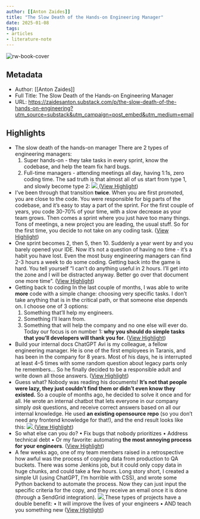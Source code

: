 ```yaml
---
author: [[Anton Zaides]]
title: "The Slow Death of the Hands-on Engineering Manager"
date: 2025-01-08
tags: 
- articles
- literature-note
---
```

![rw-book-cover](https://substackcdn.com/image/fetch/w_1200,h_600,c_fill,f_jpg,q_auto:good,fl_progressive:steep,g_auto/https%3A%2F%2Fsubstack-post-media.s3.amazonaws.com%2Fpublic%2Fimages%2F35acf64f-f6c2-47d3-b1dd-08f6d2925e26_767x692.png)

## Metadata
- Author: [[Anton Zaides]]
- Full Title: The Slow Death of the Hands-on Engineering Manager
- URL: https://zaidesanton.substack.com/p/the-slow-death-of-the-hands-on-engineering?utm_source=substack&utm_campaign=post_embed&utm_medium=email

## Highlights
- The slow death of the hands-on manager
  There are 2 types of engineering managers:
  1. Super hands-on - they take tasks in every sprint, know the codebase, and help the team fix hard bugs.
  2. Full-time managers - attending meetings all day, having 1:1s, zero coding time.
  The sad truth is that almost all of us start from type 1, and slowly become type 2:
  [
  ![](https://substackcdn.com/image/fetch/w_1456,c_limit,f_auto,q_auto:good,fl_progressive:steep/https%3A%2F%2Fsubstack-post-media.s3.amazonaws.com%2Fpublic%2Fimages%2F35acf64f-f6c2-47d3-b1dd-08f6d2925e26_767x692.png)
  ](https://substackcdn.com/image/fetch/f_auto,q_auto:good,fl_progressive:steep/https%3A%2F%2Fsubstack-post-media.s3.amazonaws.com%2Fpublic%2Fimages%2F35acf64f-f6c2-47d3-b1dd-08f6d2925e26_767x692.png) ([View Highlight](https://read.readwise.io/read/01jh2tcn8nvqdxvy4h05pbn1a2))
- I’ve been through that transition **twice**. When you are first promoted, you are close to the code. You were responsible for big parts of the codebase, and it’s easy to stay a part of the sprint.
  For the first couple of years, you code 30-70% of your time, with a slow decrease as your team grows.
  Then comes a sprint where you just have too many things. Tons of meetings, a new project you are leading, the usual stuff. So for the first time, you decide to not take on any coding task. ([View Highlight](https://read.readwise.io/read/01jh2tczv9kf4xh82xa3tnt7ej))
- One sprint becomes 2, then 5, then 10. Suddenly a year went by and you barely opened your IDE. Now it’s not a question of having no time - it’s a habit you have lost. Even the most busy engineering managers can find 2-3 hours a week to do some coding.
  Getting back into the game is hard. You tell yourself “I can’t do anything useful in 2 hours. I’ll get into the zone and I will be distracted anyway. Better go over that document one more time”. ([View Highlight](https://read.readwise.io/read/01jh2tdhg7h8b1q68039qrb6bn))
- Getting back to coding
  In the last couple of months, I was able to write **more** code with a simple change: choosing very specific tasks.
  I don’t take anything that is in the critical path, or that someone else depends on.
  I choose one of 3 options:
  1. Something that’ll help my engineers.
  2. Something I’ll learn from.
  3. Something that will help the company and no one else will ever do.
  Today our focus is on number 1: **why you should do simple tasks that you’ll developers will thank you for.** ([View Highlight](https://read.readwise.io/read/01jh2te1y7ey5eg2sn3e18tk20))
- Build your internal docs ChatGPT
  Avi is my colleague, a fellow engineering manager. He is one of the first employees in Taranis, and has been in the company for 8 years.
  Most of his days, he is interrupted at least 4–5 times with some random question about legacy parts only he remembers… So he finally decided to be a responsible adult and write down all those answers. ([View Highlight](https://read.readwise.io/read/01jh2te9mk16mab8zd467fnvfh))
- Guess what? Nobody was reading his documents! **It’s not that people were lazy, they just couldn’t find them or didn’t even know they existed.**
  So a couple of months ago, he decided to solve it once and for all. He wrote an internal chatbot that lets everyone in our company simply *ask* questions, and receive correct answers based on all our internal knowledge.
  He used **an existing opensource repo** (so you don’t need any frontend knowledge for that!), and the end result looks like this:
  [
  ![](https://substackcdn.com/image/fetch/w_1456,c_limit,f_auto,q_auto:good,fl_progressive:steep/https%3A%2F%2Fsubstack-post-media.s3.amazonaws.com%2Fpublic%2Fimages%2Fee5bdd11-4cf8-4f28-a3f1-e430eccc0a10_728x413.png)
  ](https://substackcdn.com/image/fetch/f_auto,q_auto:good,fl_progressive:steep/https%3A%2F%2Fsubstack-post-media.s3.amazonaws.com%2Fpublic%2Fimages%2Fee5bdd11-4cf8-4f28-a3f1-e430eccc0a10_728x413.png) ([View Highlight](https://read.readwise.io/read/01jh2tegq3106s2mczs2xy1s4y))
- So what else can you do?
  • Fix bugs that nobody prioritizes
  • Address technical debt
  • Or my favorite: automating **the most annoying process for your engineers**. ([View Highlight](https://read.readwise.io/read/01jh2teyfz312xxtvddnw2ye6h))
- A few weeks ago, one of my team members raised in a retrospective how awful was the process of copying data from production to QA buckets. There was some Jenkins job, but it could only copy data in huge chunks, and could take a few hours.
  Long story short, I created a simple UI (using ChatGPT, I’m horrible with CSS), and wrote some Python backend to automate the process. Now they can just input the specific criteria for the copy, and they receive an email once it is done (through a SendGrid integration).
  [
  ![](https://substackcdn.com/image/fetch/w_1456,c_limit,f_auto,q_auto:good,fl_progressive:steep/https%3A%2F%2Fsubstack-post-media.s3.amazonaws.com%2Fpublic%2Fimages%2F08b88300-357e-4a35-a668-963470e72aef_814x782.png)
  ](https://substackcdn.com/image/fetch/f_auto,q_auto:good,fl_progressive:steep/https%3A%2F%2Fsubstack-post-media.s3.amazonaws.com%2Fpublic%2Fimages%2F08b88300-357e-4a35-a668-963470e72aef_814x782.png)
  These types of projects have a double benefit:
  • It will improve the lives of your engineers
  • AND teach you something new ([View Highlight](https://read.readwise.io/read/01jh2tf7nzh4vswrrfjxvmwaym))



